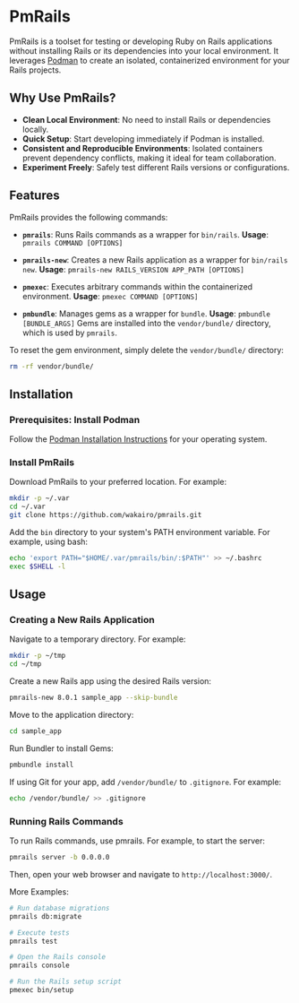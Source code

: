 # PmRails

PmRails is a toolset for testing or developing Ruby on Rails applications
without installing Rails or its dependencies into your local environment.
It leverages [Podman](https://docs.podman.io/en/latest/)
to create an isolated, containerized environment for your Rails projects.

## Why Use PmRails?

- **Clean Local Environment**: No need to install Rails or dependencies locally.
- **Quick Setup**: Start developing immediately if Podman is installed.
- **Consistent and Reproducible Environments**: Isolated containers prevent dependency conflicts, making it ideal for team collaboration.
- **Experiment Freely**: Safely test different Rails versions or configurations.

## Features

PmRails provides the following commands:

- **`pmrails`**: Runs Rails commands as a wrapper for `bin/rails`.
  **Usage**: `pmrails COMMAND [OPTIONS]`

- **`pmrails-new`**: Creates a new Rails application as a wrapper for `bin/rails new`.
  **Usage**: `pmrails-new RAILS_VERSION APP_PATH [OPTIONS]`

- **`pmexec`**: Executes arbitrary commands within the containerized environment.
  **Usage**: `pmexec COMMAND [OPTIONS]`

- **`pmbundle`**: Manages gems as a wrapper for `bundle`.
  **Usage**: `pmbundle [BUNDLE_ARGS]`
  Gems are installed into the `vendor/bundle/` directory, which is used by `pmrails`.

To reset the gem environment, simply delete the `vendor/bundle/` directory:

```sh
rm -rf vendor/bundle/
```

## Installation

### Prerequisites: Install Podman

Follow the [Podman Installation Instructions](https://podman.io/docs/installation) for your operating system.

### Install PmRails

Download PmRails to your preferred location. For example:

```sh
mkdir -p ~/.var
cd ~/.var
git clone https://github.com/wakairo/pmrails.git
```

 Add the `bin` directory to your system's PATH environment variable. For example, using bash:

 ```sh
 echo 'export PATH="$HOME/.var/pmrails/bin/:$PATH"' >> ~/.bashrc
 exec $SHELL -l
 ```


## Usage

### Creating a New Rails Application

Navigate to a temporary directory. For example:

```sh
mkdir -p ~/tmp
cd ~/tmp
```

Create a new Rails app using the desired Rails version:

```sh
pmrails-new 8.0.1 sample_app --skip-bundle
```

Move to the application directory:

```sh
cd sample_app
```

Run Bundler to install Gems:

```sh
pmbundle install
```

If using Git for your app, add `/vendor/bundle/` to `.gitignore`. For example:

```sh
echo /vendor/bundle/ >> .gitignore
```

### Running Rails Commands

To run Rails commands, use pmrails. For example, to start the server:

```sh
pmrails server -b 0.0.0.0
```

Then, open your web browser and navigate to `http://localhost:3000/`.

More Examples:

```sh
# Run database migrations
pmrails db:migrate

# Execute tests
pmrails test

# Open the Rails console
pmrails console

# Run the Rails setup script
pmexec bin/setup
```
